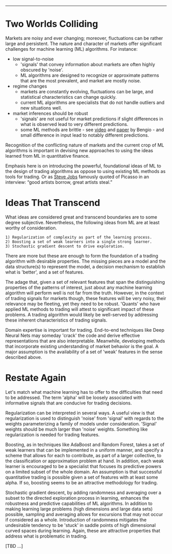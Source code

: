 <!--
.. title: Application of Machine Learning in Quantitative Finance
.. slug: application-of-machine-learning-in-quantitative-finance
.. date: 2019-06-12 19:18:53 UTC
.. tags: 
.. category: 
.. link: 
.. description: 
.. type: text
.. has_math: True
-->

---
# Two Worlds Colliding

Markets are noisy and ever changing; moreover, fluctuations can be rather large and persistent. The nature and character of markets offer significant challenges for machine learning (ML) algorithms. For instance:

* low signal-to-noise
    * 'signals' that convey information about markets are often highly obscured by 'noise'.
    * ML algorithms are designed to recognize or approximate patterns that are the most prevalent, and market are mostly noise.
* regime changes
    * markets are constantly evolving, fluctuations can be large, and statistical characteristics can change quickly.
    * current ML algorithms are specialists that do not handle outliers and new situations well.
* market inferences should be robust
    * 'signals' are not useful for market predictions if slight differences in what is observed lead to very different predictions.
    * some ML methods are brittle - see [video](https://www.youtube.com/watch?v=Yr1mOzC93xs) and [paper](https://arxiv.org/abs/1711.11561) by Bengio - and small difference in input lead to notably different predictions.
  
Recognition of the conflicting nature of markets and the current crop of ML algorithms is important in devising new approaches to using the ideas learned from ML in quantitative finance.

Emphasis here is on introducing the powerful, foundational ideas of ML to the design of trading algorithms as oppose to using existing ML methods as tools for trading. Or as [Steve Jobs](https://www.youtube.com/watch?v=CW0DUg63lqU) famously quoted of Picasso in an interview: “good artists borrow, great artists steal.”

# Ideas That Transcend
What ideas are considered great and transcend boundaries are to some degree subjective. Nevertheless, the following ideas from ML are at least worthy of consideration.

    1) Regularization of complexity as part of the learning process.
    2) Boosting a set of weak learners into a single strong learner.
    3) Stochastic gradient descent to drive exploration.

There are more but these are enough to form the foundation of a trading algorithm with desirable properties. The missing pieces are a model and the data structure(s) to represent the model, a decision mechanism to establish what is 'better', and a set of features.

The adage that, given a set of relevant features that span the distinguishing properties of the patterns of interest, just about any machine learning algorithm will perform well is not far from the truth. However, in the context of trading signals for markets though, these features will be very noisy, their relevance may be fleeting, yet they need to be robust. 'Quants' who have applied ML methods to trading will attest to significant impact of these problems. A trading algorithm would likely be well-served by addressing these inherent characteristics of trading signals.

Domain expertise is important for trading. End-to-end techniques like Deep Neural Nets may someday 'crack' the code and derive effective representations that are also interpretable. Meanwhile, developing methods that incorporate existing understanding of market behavior is the goal. A major assumption is the availability of a set of 'weak' features in the sense described above.

# Restate Again

Let's match what machine learning has to offer to the difficulties that need to be addressed. The term 'alpha' will be loosely associated with informative signals that are conducive for trading decisions.

Regularization can be interpreted in several ways. A useful view is that regularization is used to distinguish 'noise' from 'signal' with regards to the weights parameterizing a family of models under consideration. 'Signal' weights should be much larger than 'noise' weights. Something like regularization is needed for trading features.

Boosting, as in techniques like AdaBoost and Random Forest, takes a set of weak learners that can be implemented in a uniform manner, and specify a scheme that allows for each to contribute, as part of a larger collective, to the classification or approximation problem at hand. In addition, each weak learner is encouraged to be a specialist that focuses its predictive powers on a limited subset of the whole domain. An assumption is that successful quantitative trading is possible given a set of features with at least some alpha. If so, boosting seems to be an attractive methodology for trading.

Stochastic gradient descent, by adding randomness and averaging over a subset to the directed exploration process in learning, enhances the robustness and predictive capabilities of ML algorithms. In addition to making learning large problems (high dimensions and large data sets) possible, sampling and averaging allows for excursions that may not occur if considered as a whole. Introduction of randomness mitigates the undesirable tendency to be 'stuck' in saddle points of high dimensional curved spaces during learning. Again, these are attractive properties that address what is problematic in trading.

[TBD ...]
